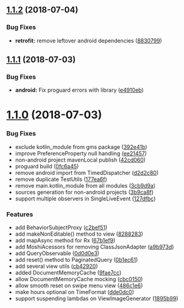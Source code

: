 ## [1.1.2](http://hydra/matejd/kotlinova/compare/v1.1.1...v1.1.2) (2018-07-04)


### Bug Fixes

* **retrofit:** remove leftover android dependencies ([8830799](http://hydra/matejd/kotlinova/commit/8830799))




## [1.1.1](http://hydra/matejd/kotlinova/compare/v1.1.0...v1.1.1) (2018-07-03)


### Bug Fixes

* **android:** Fix proguard errors with library ([e4910eb](http://hydra/matejd/kotlinova/commit/e4910eb))




# [1.1.0](http://hydra/matejd/kotlinova/compare/v1.0.0...v1.1.0) (2018-07-03)


### Bug Fixes

* exclude kotlin_module from gms package ([392e41b](http://hydra/matejd/kotlinova/commit/392e41b))
* improve PreferenceProperty null handling ([ee21457](http://hydra/matejd/kotlinova/commit/ee21457))
* non-android project mavenLocal publish ([42cd060](http://hydra/matejd/kotlinova/commit/42cd060))
* proguard build ([0fc6a45](http://hydra/matejd/kotlinova/commit/0fc6a45))
* remove android import from TimedDispatcher ([d2d2c80](http://hydra/matejd/kotlinova/commit/d2d2c80))
* remove duplicate TestUtils ([177ea6f](http://hydra/matejd/kotlinova/commit/177ea6f))
* remove main.kotlin_module from all modules ([3cb9d9a](http://hydra/matejd/kotlinova/commit/3cb9d9a))
* sources generation for non-android projects ([3b9ca8f](http://hydra/matejd/kotlinova/commit/3b9ca8f))
* support multiple observers in SingleLiveEvent ([127dfbc](http://hydra/matejd/kotlinova/commit/127dfbc))


### Features

* add BehaviorSubjectProxy ([c2bef51](http://hydra/matejd/kotlinova/commit/c2bef51))
* add makeNonEditable() method to view ([8288283](http://hydra/matejd/kotlinova/commit/8288283))
* add mapAsync method for Rx ([67b1ef9](http://hydra/matejd/kotlinova/commit/67b1ef9))
* add MoshiAcessors for removing ClassJsonAdapter ([a9b973d](http://hydra/matejd/kotlinova/commit/a9b973d))
* add QueryObservable ([0d0d0e3](http://hydra/matejd/kotlinova/commit/0d0d0e3))
* add reset() method to PaginatedQuery ([0b1ec61](http://hydra/matejd/kotlinova/commit/0b1ec61))
* add several view utils ([cb42920](http://hydra/matejd/kotlinova/commit/cb42920))
* added DocumentMemoryCache ([9fae7cc](http://hydra/matejd/kotlinova/commit/9fae7cc))
* allow DocumentMemoryCache mocking ([cbc0150](http://hydra/matejd/kotlinova/commit/cbc0150))
* allow smooth reset on swipe menu view ([486c1e6](http://hydra/matejd/kotlinova/commit/486c1e6))
* make hours optional on TimeFormat ([dde0dc0](http://hydra/matejd/kotlinova/commit/dde0dc0))
* support suspending lambdas on ViewImageGenerator ([1895b99](http://hydra/matejd/kotlinova/commit/1895b99))



